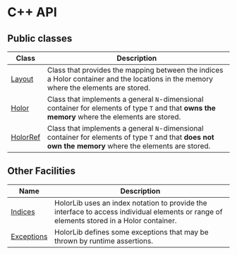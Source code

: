 # C++ API


## Public classes
| Class | Description |
|-------|-------------|
|[Layout](./Layout.html)| Class that provides the mapping between the indices a Holor container and the locations in the memory where the elements are stored. |
|[Holor](./Holor.html)| Class that implements a general `N`-dimensional container for elements of type `T` and that **owns the memory** where the elements are stored.|
|[HolorRef](./HolorRef.html)| Class that implements a general `N`-dimensional container for elements of type `T` and that **does not own the memory** where the elements are stored.|


## Other Facilities
| Name | Description |
|-------|-------------|
|[Indices](./Indexes.html)| HolorLib uses an index notation to provide the interface to access individual elements or range of elements stored in a Holor container. |
|[Exceptions](./Exceptions.html)| HolorLib defines some exceptions that may be thrown by runtime assertions. |